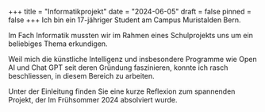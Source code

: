 +++
title = "Informatikprojekt"
date = "2024-06-05"
draft = false
pinned = false
+++
Ich bin ein 17-jähriger Student am Campus Muristalden Bern.

Im Fach Informatik mussten wir im Rahmen eines Schulprojekts uns um ein beliebiges Thema erkundigen.

Weil mich die künstliche Intelligenz und insbesondere Programme wie Open AI und Chat GPT seit deren Gründung faszinieren, konnte ich rasch beschliessen, in diesem Bereich zu arbeiten.

Unter der Einleitung finden Sie eine kurze Reflexion zum spannenden Projekt, der Im Frühsommer 2024 absolviert wurde.
